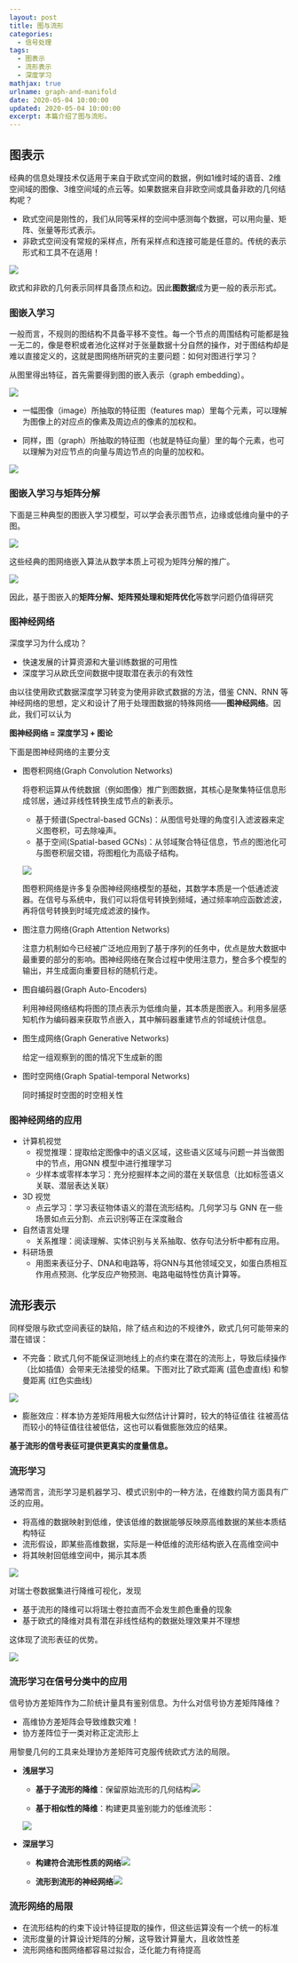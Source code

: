 ```yaml
---
layout: post
title: 图与流形
categories:
  - 信号处理
tags:
  - 图表示
  - 流形表示
  - 深度学习
mathjax: true
urlname: graph-and-manifold
date: 2020-05-04 10:00:00
updated: 2020-05-04 10:00:00
excerpt: 本篇介绍了图与流形。
---
```

## 图表示

经典的信息处理技术仅适用于来自于欧式空间的数据，例如1维时域的语音、2维空间域的图像、3维空间域的点云等。如果数据来自非欧空间或具备非欧的几何结构呢？

- 欧式空间是刚性的，我们从同等采样的空间中感测每个数据，可以用向量、矩阵、张量等形式表示。
- 非欧式空间没有常规的采样点，所有采样点和连接可能是任意的。传统的表示形式和工具不在适用！ 

![](manifold-graph/1.png)

欧式和非欧的几何表示同样具备顶点和边。因此**图数据**成为更一般的表示形式。

### 图嵌入学习

一般而言，不规则的图结构不具备平移不变性。每一个节点的周围结构可能都是独一无二的，像是卷积或者池化这样对于张量数据十分自然的操作，对于图结构却是难以直接定义的，这就是图网络所研究的主要问题：如何对图进行学习？

从图里得出特征，首先需要得到图的嵌入表示（graph embedding）。

![](manifold-graph/2.jpg)

- 一幅图像（image）所抽取的特征图（features map）里每个元素，可以理解为图像上的对应点的像素及周边点的像素的加权和。

- 同样，图（graph）所抽取的特征图（也就是特征向量）里的每个元素，也可以理解为对应节点的向量与周边节点的向量的加权和。


![](manifold-graph/11.jpg)

### 图嵌入学习与矩阵分解

下面是三种典型的图嵌入学习模型，可以学会表示图节点，边缘或低维向量中的子图。

![](manifold-graph/3.png)

这些经典的图网络嵌入算法从数学本质上可视为矩阵分解的推广。

![](manifold-graph/4.png)

因此，基于图嵌入的**矩阵分解、矩阵预处理和矩阵优化**等数学问题仍值得研究

### 图神经网络

深度学习为什么成功？

- 快速发展的计算资源和大量训练数据的可用性
- 深度学习从欧氏空间数据中提取潜在表示的有效性

由以往使用欧式数据深度学习转变为使用非欧式数据的方法，借鉴 CNN、RNN 等神经网络的思想，定义和设计了用于处理图数据的特殊网络——**图神经网络**。因此，我们可以认为

**图神经网络 = 深度学习 + 图论**

下面是图神经网络的主要分支

- 图卷积网络(Graph Convolution Networks)

  将卷积运算从传统数据（例如图像）推广到图数据，其核心是聚集特征信息形成邻居，通过非线性转换生成节点的新表示。

  - 基于频谱(Spectral-based GCNs)：从图信号处理的角度引入滤波器来定义图卷积，可去除噪声。
  - 基于空间(Spatial-based GCNs)：从邻域聚合特征信息，节点的图池化可与图卷积层交错，将图粗化为高级子结构。

  ![](manifold-graph/5.png)

  图卷积网络是许多复杂图神经网络模型的基础，其数学本质是一个低通滤波器。在信号与系统中，我们可以将信号转换到频域，通过频率响应函数滤波，再将信号转换到时域完成滤波的操作。

- 图注意力网络(Graph Attention Networks)

  注意力机制如今已经被广泛地应用到了基于序列的任务中，优点是放大数据中最重要的部分的影响。图神经网络在聚合过程中使用注意力，整合多个模型的输出，并生成面向重要目标的随机行走。

- 图自编码器(Graph Auto-Encoders)

  利用神经网络结构将图的顶点表示为低维向量，其本质是图嵌入。利用多层感知机作为编码器来获取节点嵌入，其中解码器重建节点的邻域统计信息。

- 图生成网络(Graph Generative Networks)

  给定一组观察到的图的情况下生成新的图

- 图时空网络(Graph Spatial-temporal Networks)

  同时捕捉时空图的时空相关性

### 图神经网络的应用

- 计算机视觉
  - 视觉推理：提取给定图像中的语义区域，这些语义区域与问题一并当做图中的节点，用GNN 模型中进行推理学习
  - 少样本或零样本学习：充分挖掘样本之间的潜在关联信息（比如标签语义关联、潜层表达关联）
- 3D 视觉
  - 点云学习：学习表征物体语义的潜在流形结构。几何学习与 GNN 在一些场景如点云分割、点云识别等正在深度融合
- 自然语言处理
  - 关系推理：阅读理解、实体识别与关系抽取、依存句法分析中都有应用。
- 科研场景
  - 用图来表征分子、DNA和电路等，将GNN与其他领域交叉，如蛋白质相互作用点预测、化学反应产物预测、电路电磁特性仿真计算等。

## 流形表示

同样受限与欧式空间表征的缺陷，除了结点和边的不规律外，欧式几何可能带来的潜在错误：

- 不完备：欧式几何不能保证测地线上的点约束在潜在的流形上，导致后续操作（比如插值）会带来无法接受的结果。下图对比了欧式距离 (蓝色虚直线) 和黎曼距离 (红色实曲线)

![](manifold-graph/6.png)

- 膨胀效应：样本协方差矩阵用极大似然估计计算时，较大的特征值往
  往被高估而较小的特征值往往被低估，这也可以看做膨胀效应的结果。

**基于流形的信号表征可提供更真实的度量信息。**

### 流形学习

通常而言，流形学习是机器学习、模式识别中的一种方法，在维数约简方面具有广泛的应用。

- 将高维的数据映射到低维，使该低维的数据能够反映原高维数据的某些本质结构特征
- 流形假设，即某些高维数据，实际是一种低维的流形结构嵌入在高维空间中
- 将其映射回低维空间中，揭示其本质

![](manifold-graph/7.png)

对瑞士卷数据集进行降维可视化，发现

- 基于流形的降维可以将瑞士卷拉直而不会发生颜色重叠的现象
- 基于欧式的降维对具有潜在非线性结构的数据处理效果并不理想

这体现了流形表征的优势。

![](manifold-graph/8.png)

### 流形学习在信号分类中的应用

信号协方差矩阵作为二阶统计量具有鉴别信息。为什么对信号协方差矩阵降维？

- 高维协方差矩阵会导致维数灾难！
- 协方差阵位于一类对称正定流形上

用黎曼几何的工具来处理协方差矩阵可克服传统欧式方法的局限。

- **浅层学习**

  - **基于子流形的降维**：保留原始流形的几何结构![](manifold-graph/12.png)

  - **基于相似性的降维**：构建更具鉴别能力的低维流形：

  ![](manifold-graph/9.png)

- **深层学习**

  - **构建符合流形性质的网络**![](manifold-graph/10.png)

  - **流形到流形的神经网络**![](manifold-graph/13.png)

### 流形网络的局限

- 在流形结构的约束下设计特征提取的操作，但这些运算没有一个统一的标准
- 流形度量的计算设计矩阵的分解，这导致计算量大，且收敛性差
- 流形网络和图网络都容易过拟合，泛化能力有待提高

